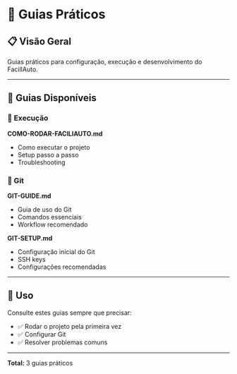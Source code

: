 # 📖 Guias Práticos

## 📋 **Visão Geral**

Guias práticos para configuração, execução e desenvolvimento do FacilIAuto.

---

## 📁 **Guias Disponíveis**

### **🚀 Execução**
**COMO-RODAR-FACILIAUTO.md**
- Como executar o projeto
- Setup passo a passo
- Troubleshooting

### **🔧 Git**
**GIT-GUIDE.md**
- Guia de uso do Git
- Comandos essenciais
- Workflow recomendado

**GIT-SETUP.md**
- Configuração inicial do Git
- SSH keys
- Configurações recomendadas

---

## 🎯 **Uso**

Consulte estes guias sempre que precisar:
- ✅ Rodar o projeto pela primeira vez
- ✅ Configurar Git
- ✅ Resolver problemas comuns

---

**Total:** 3 guias práticos

